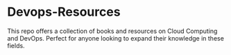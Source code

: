 

# Devops-Resources
This repo offers a collection of books and resources on Cloud Computing and DevOps. Perfect for anyone looking to expand their knowledge in these fields.
